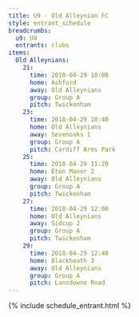 ```yaml
---
title: U9 - Old Alleynian FC
style: entrant_schedule
breadcrumbs:
  u9: U9
  entrants: clubs
items:
  Old Alleynians:
    21:
      time: 2018-04-29 10:00
      home: Ashford
      away: Old Alleynians
      group: Group A
      pitch: Twickenham
    23:
      time: 2018-04-29 10:40
      home: Old Alleynians
      away: Sevenoaks 1
      group: Group A
      pitch: Cardiff Arms Park
    25:
      time: 2018-04-29 11:20
      home: Eton Manor 2
      away: Old Alleynians
      group: Group A
      pitch: Twickenham
    27:
      time: 2018-04-29 12:00
      home: Old Alleynians
      away: Sidcup 2
      group: Group A
      pitch: Twickenham
    29:
      time: 2018-04-29 12:40
      home: Blackheath 3
      away: Old Alleynians
      group: Group A
      pitch: Lansdowne Road
---
```


{% include schedule_entrant.html %}
